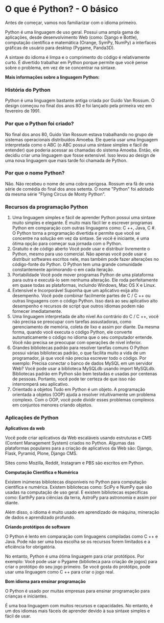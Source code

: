 # O que é Python? - O básico

Antes de começar, vamos nos familiarizar com o idioma primeiro.

Python é uma linguagem de uso geral. Possui uma ampla gama de aplicações, desde desenvolvimento Web (como: Django e Bottle), computação científica e matemática (Orange, SymPy, NumPy) a interfaces gráficas de usuário para desktop (Pygame, Panda3D).

A sintaxe do idioma é limpa e o comprimento do código é relativamente curto. É divertido trabalhar em Python porque permite que você pense sobre o problema, em vez de se concentrar na sintaxe.

**Mais informações sobre a linguagem Python:**

### História do Python

Python é uma linguagem bastante antiga criada por Guido Van Rossum. O design começou no final dos anos 80 e foi lançado pela primeira vez em fevereiro de 1991.

### Por que o Python foi criado?

No final dos anos 80, Guido Van Rossum estava trabalhando no grupo de sistemas operacionais distribuídos Amoeba. Ele queria usar uma linguagem interpretada como o ABC (o ABC possui uma sintaxe simples e fácil de entender) que poderia acessar as chamadas do sistema Amoeba. Então, ele decidiu criar uma linguagem que fosse extensível. Isso levou ao design de uma nova linguagem que mais tarde foi chamada de Python.

### Por que o nome Python?

Não. Não recebeu o nome de uma cobra perigosa. Rossum era fã de uma série de comédia do final dos anos setenta. O nome "Python" foi adotado da mesma série "Flying Circus de Monty Python".

### Recursos da programação Python

1. Uma linguagem simples e fácil de aprender
    Python possui uma sintaxe muito simples e elegante. É muito mais fácil ler e escrever programas Python em comparação com outras linguagens como: C ++, Java, C #. O Python torna a programação divertida e permite que você se concentre na solução em vez da sintaxe.
    Se você é iniciante, é uma ótima opção para começar sua jornada com o Python.
2. Gratuito e de código aberto
    Você pode usar e distribuir livremente o Python, mesmo para uso comercial. Não apenas você pode usar e distribuir softwares escritos nele, mas também pode fazer alterações no código-fonte do Python.
    O Python tem uma grande comunidade constantemente aprimorando-o em cada iteração.
3. Portabilidade
    Você pode mover programas Python de uma plataforma para outra e executá-lo sem nenhuma alteração.
    Ele roda perfeitamente em quase todas as plataformas, incluindo Windows, Mac OS X e Linux.
4. Extensível e Incorporável
    Suponha que um aplicativo exija alto desempenho. Você pode combinar facilmente partes de C / C ++ ou outras linguagens com o código Python.
    Isso dará ao seu aplicativo alto desempenho e recursos de script que outros idiomas podem não fornecer imediatamente.
5. Uma linguagem interpretada de alto nível
    Ao contrário do C / C ++, você não precisa se preocupar com tarefas assustadoras, como gerenciamento de memória, coleta de lixo e assim por diante.
    Da mesma forma, quando você executa o código Python, ele converte automaticamente o código no idioma que o seu computador entende. Você não precisa se preocupar com operações de nível inferior.
6. Grandes bibliotecas padrão para resolver tarefas comuns O
    Python possui várias bibliotecas padrão, o que facilita muito a vida de um programador, já que você não precisa escrever todo o código. Por exemplo: Precisa conectar o banco de dados MySQL em um servidor Web? Você pode usar a biblioteca MySQLdb usando import MySQLdb.
    Bibliotecas padrão em Python são bem testadas e usadas por centenas de pessoas. Portanto, você pode ter certeza de que isso não interromperá seu aplicativo.
7. Orientado a objetos
    Tudo em Python é um objeto. A programação orientada a objetos (OOP) ajuda a resolver intuitivamente um problema complexo.
    Com o OOP, você pode dividir esses problemas complexos em conjuntos menores criando objetos.

### Aplicações de Python

**Aplicativos da web**

Você pode criar aplicativos da Web escaláveis ​​usando estruturas e CMS (Content Management System) criados no Python. Algumas das plataformas populares para a criação de aplicativos da Web são: Django, Flask, Pyramid, Plone, Django CMS.

Sites como Mozilla, Reddit, Instagram e PBS são escritos em Python.

**Computação Científica e Numérica**

Existem inúmeras bibliotecas disponíveis no Python para computação científica e numérica. Existem bibliotecas como: SciPy e NumPy que são usadas na computação de uso geral. E existem bibliotecas específicas como: EarthPy para ciências da terra, AstroPy para astronomia e assim por diante.

Além disso, o idioma é muito usado em aprendizado de máquina, mineração de dados e aprendizado profundo.

**Criando protótipos de software**

O Python é lento em comparação com linguagens compiladas como C ++ e Java. Pode não ser uma boa escolha se os recursos forem limitados e a eficiência for obrigatória.

No entanto, Python é uma ótima linguagem para criar protótipos. Por exemplo: Você pode usar o Pygame (biblioteca para criação de jogos) para criar o protótipo do seu jogo primeiro. Se você gosta do protótipo, pode usar uma linguagem como C ++ para criar o jogo real.

**Bom idioma para ensinar programação**

O Python é usado por muitas empresas para ensinar programação para crianças e iniciantes.

É uma boa linguagem com muitos recursos e capacidades. No entanto, é um dos idiomas mais fáceis de aprender devido à sua sintaxe simples e fácil de usar.
